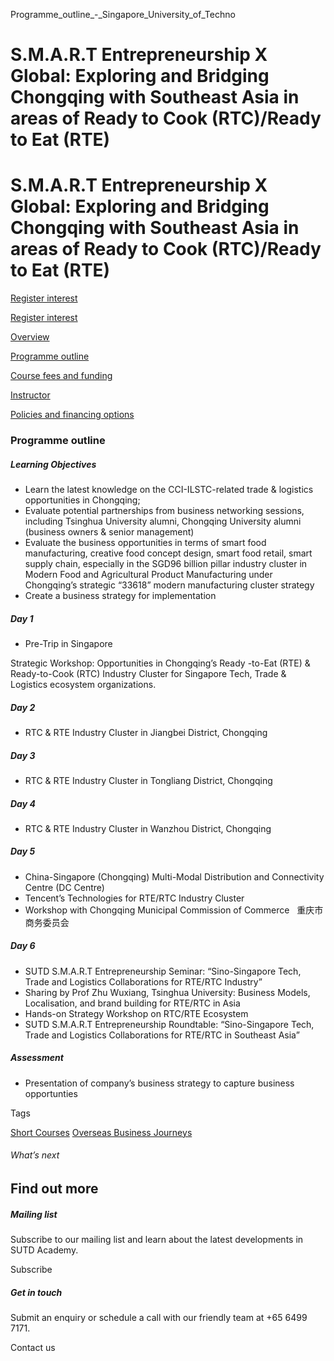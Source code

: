 Programme_outline_-_Singapore_University_of_Techno



S.M.A.R.T Entrepreneurship X Global: Exploring and Bridging Chongqing with Southeast Asia in areas of Ready to Cook (RTC)/Ready to Eat (RTE)
============================================================================================================================================

S.M.A.R.T Entrepreneurship X Global: Exploring and Bridging Chongqing with Southeast Asia in areas of Ready to Cook (RTC)/Ready to Eat (RTE)
============================================================================================================================================

[Register interest](/admissions/academy/short-courses/short-courses-register-your-interest/?coursename=s-m-a-r-t-entrepreneurship-x-global-exploring-and-bridging-chongqing-with-southeast-asia-in-areas-of-ready-to-cook-rtc-ready-to-eat-rte)

[Register interest](/admissions/academy/short-courses/short-courses-register-your-interest/?coursename=s-m-a-r-t-entrepreneurship-x-global-exploring-and-bridging-chongqing-with-southeast-asia-in-areas-of-ready-to-cook-rtc-ready-to-eat-rte)

[Overview](/course/bridging-chongqing-se-asia/#tabs)

[Programme outline](/course/bridging-chongqing-se-asia/programme-outline/#tabs)

[Course fees and funding](/course/bridging-chongqing-se-asia/course-fees-and-funding/#tabs)

[Instructor](/course/bridging-chongqing-se-asia/instructor/#tabs)

[Policies and financing options](/course/bridging-chongqing-se-asia/policies-and-financing-options/#tabs)

### Programme outline

##### **Learning Objectives**

* Learn the latest knowledge on the CCI-ILSTC-related trade & logistics opportunities in Chongqing;
* Evaluate potential partnerships from business networking sessions, including Tsinghua University alumni, Chongqing University alumni (business owners & senior management)
* Evaluate the business opportunities in terms of smart food manufacturing, creative food concept design, smart food retail, smart supply chain, especially in the SGD96 billion pillar industry cluster in Modern Food and Agricultural Product Manufacturing under Chongqing’s strategic “33618” modern manufacturing cluster strategy
* Create a business strategy for implementation

##### Day 1

* Pre-Trip in Singapore

Strategic Workshop: Opportunities in Chongqing’s Ready -to-Eat (RTE) & Ready-to-Cook (RTC) Industry Cluster for Singapore Tech, Trade & Logistics ecosystem organizations.

##### Day 2

* RTC & RTE Industry Cluster in Jiangbei District, Chongqing

##### Day 3

* RTC & RTE Industry Cluster in Tongliang District, Chongqing

##### Day 4

* RTC & RTE Industry Cluster in Wanzhou District, Chongqing

##### Day 5

* China-Singapore (Chongqing) Multi-Modal Distribution and Connectivity Centre (DC Centre)
* Tencent’s Technologies for RTE/RTC Industry Cluster
* Workshop with Chongqing Municipal Commission of Commerce   重庆市商务委员会

##### Day 6

* SUTD S.M.A.R.T Entrepreneurship Seminar: “Sino-Singapore Tech, Trade and Logistics Collaborations for RTE/RTC Industry”
* Sharing by Prof Zhu Wuxiang, Tsinghua University: Business Models, Localisation, and brand building for RTE/RTC in Asia
* Hands-on Strategy Workshop on RTC/RTE Ecosystem
* SUTD S.M.A.R.T Entrepreneurship Roundtable: “Sino-Singapore Tech, Trade and Logistics Collaborations for RTE/RTC in Southeast Asia”

##### Assessment

* Presentation of company’s business strategy to capture business opportunties

Tags

[Short Courses](/admissions/academy/courses-and-modules/?academy-type-course=780)
[Overseas Business Journeys](/admissions/academy/courses-and-modules/?discipline=804)

###### What’s next

Find out more
-------------

##### Mailing list

Subscribe to our mailing list and learn about the latest developments in SUTD Academy.

Subscribe

##### Get in touch

Submit an enquiry or schedule a call with our friendly team at +65 6499 7171.

Contact us

